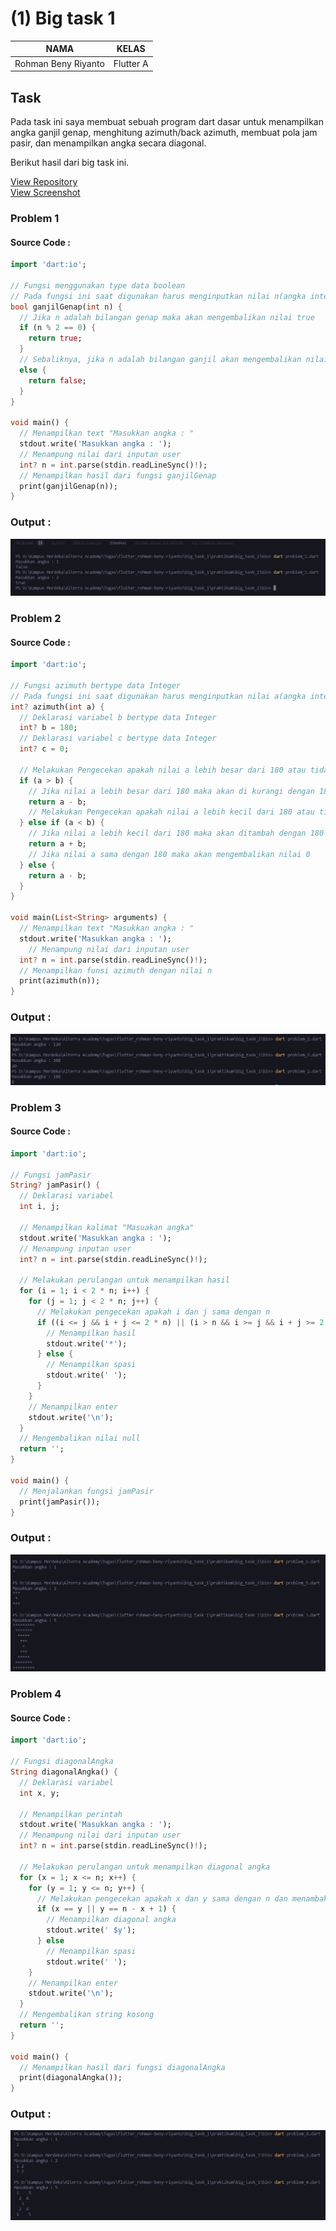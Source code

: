 # (1) Big task 1


| NAMA |  KELAS
|--|--|
| Rohman Beny Riyanto  |  Flutter A

## Task
Pada task ini saya membuat sebuah program dart dasar untuk menampilkan angka ganjil genap, menghitung azimuth/back azimuth, membuat pola jam pasir, dan menampilkan angka secara diagonal.

Berikut hasil dari big task ini.

[View Repository](https://github.com/RohmanBenyRiyanto/flutter_rohman-beny-riyanto/tree/main/big_task_1/praktikum/big_task_1)<br>
[View Screenshot](https://github.com/RohmanBenyRiyanto/flutter_rohman-beny-riyanto/tree/main/big_task_1/screenshot)

### Problem 1

#### Source Code :
```dart
import 'dart:io';

// Fungsi menggunakan type data boolean
// Pada fungsi ini saat digunakan harus menginputkan nilai n(angka integer)
bool ganjilGenap(int n) {
  // Jika n adalah bilangan genap maka akan mengembalikan nilai true
  if (n % 2 == 0) {
    return true;
  }
  // Sebaliknya, jika n adalah bilangan ganjil akan mengembalikan nilai false
  else {
    return false;
  }
}

void main() {
  // Menampilkan text "Masukkan angka : "
  stdout.write('Masukkan angka : ');
  // Menampung nilai dari inputan user
  int? n = int.parse(stdin.readLineSync()!);
  // Menampilkan hasil dari fungsi ganjilGenap
  print(ganjilGenap(n));
}
```

### Output :
![ScreenShot](https://github.com/RohmanBenyRiyanto/flutter_rohman-beny-riyanto/blob/main/big_task_1/screenshot/Output%20Problem%201.png)

### Problem 2

#### Source Code :
```dart
import 'dart:io';

// Fungsi azimuth bertype data Integer
// Pada fungsi ini saat digunakan harus menginputkan nilai a(angka integer)
int? azimuth(int a) {
  // Deklarasi variabel b bertype data Integer
  int? b = 180;
  // Deklarasi variabel c bertype data Integer
  int? c = 0;

  // Melakukan Pengecekan apakah nilai a lebih besar dari 180 atau tidak
  if (a > b) {
    // Jika nilai a lebih besar dari 180 maka akan di kurangi dengan 180
    return a - b;
    // Melakukan Pengecekan apakah nilai a lebih kecil dari 180 atau tidak
  } else if (a < b) {
    // Jika nilai a lebih kecil dari 180 maka akan ditambah dengan 180
    return a + b;
    // Jika nilai a sama dengan 180 maka akan mengembalikan nilai 0
  } else {
    return a - b;
  }
}

void main(List<String> arguments) {
  // Menampilkan text "Masukkan angka : "
  stdout.write('Masukkan angka : ');
    // Menampung nilai dari inputan user
  int? n = int.parse(stdin.readLineSync()!);
  // Menampilkan funsi azimuth dengan nilai n
  print(azimuth(n));
}
```

### Output :
![ScreenShot](https://github.com/RohmanBenyRiyanto/flutter_rohman-beny-riyanto/blob/main/big_task_1/screenshot/Output%20Problem%202.png)

### Problem 3

#### Source Code :
```dart
import 'dart:io';

// Fungsi jamPasir
String? jamPasir() {
  // Deklarasi variabel
  int i, j;

  // Menampilkan kalimat "Masuakan angka"
  stdout.write('Masukkan angka : ');
  // Menampung inputan user
  int? n = int.parse(stdin.readLineSync()!);

  // Melakukan perulangan untuk menampilkan hasil
  for (i = 1; i < 2 * n; i++) {
    for (j = 1; j < 2 * n; j++) {
      // Melakukan pengecekan apakah i dan j sama dengan n
      if ((i <= j && i + j <= 2 * n) || (i > n && i >= j && i + j >= 2 * n)) {
        // Menampilkan hasil
        stdout.write('*');
      } else {
        // Menampilkan spasi
        stdout.write(' ');
      }
    }
    // Menampilkan enter
    stdout.write('\n');
  }
  // Mengembalikan nilai null
  return '';
}

void main() {
  // Menjalankan fungsi jamPasir
  print(jamPasir());
}
```

### Output :
![ScreenShot](https://github.com/RohmanBenyRiyanto/flutter_rohman-beny-riyanto/blob/main/big_task_1/screenshot/Output%20Problem%203.png)

### Problem 4

#### Source Code :
```dart
import 'dart:io';

// Fungsi diagonalAngka
String diagonalAngka() {
  // Deklarasi variabel
  int x, y;

  // Menampilkan perintah
  stdout.write('Masukkan angka : ');
  // Menampung nilai dari inputan user
  int? n = int.parse(stdin.readLineSync()!);

  // Melakukan perulangan untuk menampilkan diagonal angka
  for (x = 1; x <= n; x++) {
    for (y = 1; y <= n; y++) {
      // Melakukan pengecekan apakah x dan y sama dengan n dan menambakna 1
      if (x == y || y == n - x + 1) {
        // Menampilkan diagonal angka
        stdout.write(' $y');
      } else
        // Menampilkan spasi
        stdout.write(' ');
    }
    // Menampilkan enter
    stdout.write('\n');
  }
  // Mengembalikan string kosong
  return '';
}

void main() {
  // Menampilkan hasil dari fungsi diagonalAngka
  print(diagonalAngka());
}
```

### Output :
![ScreenShot](https://github.com/RohmanBenyRiyanto/flutter_rohman-beny-riyanto/blob/main/big_task_1/screenshot/Output%20Problem%204.png)